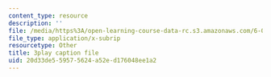 ```yaml
---
content_type: resource
description: ''
file: /media/https%3A/open-learning-course-data-rc.s3.amazonaws.com/6-034-artificial-intelligence-fall-2010/20d33de559575624a52ed176048ee1a2_l-tzjenXrvI.vtt
file_type: application/x-subrip
resourcetype: Other
title: 3play caption file
uid: 20d33de5-5957-5624-a52e-d176048ee1a2
---
```

